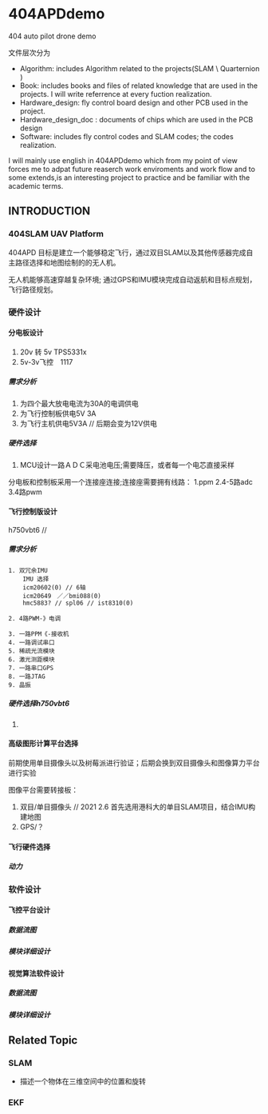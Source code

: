 # 404APDdemo
404 auto pilot drone demo
 
文件层次分为
* Algorithm: includes Algorithm related to the projects(SLAM \ Quarternion ) 
* Book: includes books and files of related knowledge that are used in the projects. I will     write referrence at every fuction realization.
* Hardware_design: fly control board design and other PCB used in the project.
* Hardware_design_doc : documents of chips which are used in the PCB design 
* Software: includes fly control codes and SLAM codes; the codes realization.

I will mainly use english in 404APDdemo which from my point of view forces me to adpat future reaserch work enviroments and work flow and to some extends,is an interesting project to practice and be familiar with the academic terms.


## INTRODUCTION

### 404SLAM UAV Platform 
404APD 目标是建立一个能够稳定飞行，通过双目SLAM以及其他传感器完成自主路径选择和地图绘制的的无人机。

无人机能够高速穿越复杂环境; 通过GPS和IMU模块完成自动返航和目标点规划，飞行路径规划。



### 硬件设计

#### 分电板设计
1. 20v 转 5v TPS5331x
2. 5v-3v飞控　1117
##### 需求分析

1. 为四个最大放电电流为30A的电调供电
2. 为飞行控制板供电5V 3A
3. 为飞行主机供电5V3A // 后期会变为12V供电

##### 硬件选择

1. MCU设计一路ＡＤＣ采电池电压;需要降压，或者每一个电芯直接采样

分电板和控制板采用一个连接座连接;连接座需要拥有线路：
	1.ppm
	2.4-5路adc
	3.4路pwm


#### 飞行控制版设计
h750vbt6 // 

##### 需求分析
	1. 双冗余IMU
		IMU 选择
		icm20602(0) // 6轴
		icm20649　／／bmi088(0)
		hmc5883? // spl06 // ist8310(0)

	2. 4路PWM-》电调

	3. 一路PPM《-接收机 
	4. 一路调试串口
	5. 稀疏光流模块
	6. 激光测距模块
	7. 一路串口GPS
	8. 一路JTAG
	9. 晶振

##### 硬件选择h750vbt6

1. 

#### 高级图形计算平台选择

前期使用单目摄像头以及树莓派进行验证；后期会换到双目摄像头和图像算力平台进行实验

图像平台需要转接板：

1. 双目/单目摄像头
    // 2021 2.6
    首先选用港科大的单目SLAM项目，结合IMU构建地图
2. GPS/？



#### 飞行硬件选择

##### 动力

##### 

### 软件设计

#### 飞控平台设计

##### 数据流图

##### 模块详细设计



#### 视觉算法软件设计

##### 数据流图

##### 模块详细设计



## Related Topic 

### SLAM

* 描述一个物体在三维空间中的位置和旋转

### EKF





